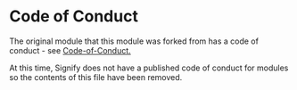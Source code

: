 # Code of Conduct

The original module that this module was forked from has a code of conduct - see [Code-of-Conduct.](https://codeberg.org/Firesphere/silverstripe-solr/src/branch/main/docs/14-Contributing/01-Code-of-Conduct.md)

At this time, Signify does not have a published code of conduct for modules so the contents of this file have been removed.
